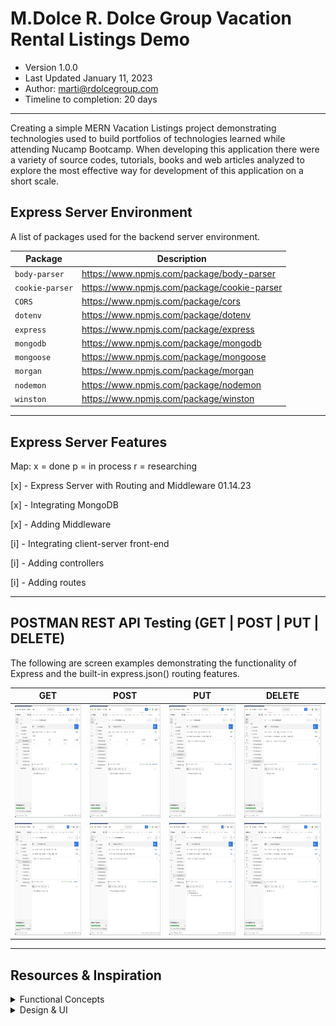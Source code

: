 # M.Dolce R. Dolce Group Vacation Rental Listings Demo
- Version 1.0.0
- Last Updated January 11, 2023
- Author: marti@rdolcegroup.com
- Timeline to completion: 20 days
---
Creating a simple MERN Vacation Listings project demonstrating technologies used to build portfolios of technologies learned while attending Nucamp Bootcamp.
When developing this application there were a variety of source codes, tutorials, books and web articles analyzed to explore the most effective way for development of this application on a short scale.


## Express Server Environment
A list of packages used for the backend server environment.


| Package         | Description                                 |
|-----------------|---------------------------------------------|
| `body-parser`   | https://www.npmjs.com/package/body-parser   |
| `cookie-parser` | https://www.npmjs.com/package/cookie-parser |
| `CORS`          | https://www.npmjs.com/package/cors          |
| `dotenv`        | https://www.npmjs.com/package/dotenv        |
| `express`       | https://www.npmjs.com/package/express       |
| `mongodb`       | https://www.npmjs.com/package/mongodb       |
| `mongoose`      | https://www.npmjs.com/package/mongoose      |
| `morgan`        | https://www.npmjs.com/package/morgan        |
| `nodemon`       | https://www.npmjs.com/package/nodemon       |
| `winston`       | https://www.npmjs.com/package/winston       |


---
## Express Server Features
Map: x = done p = in process r = researching

[x] - Express Server with Routing and Middleware 01.14.23

[x] - Integrating MongoDB

[x] - Adding Middleware

[i] - Integrating client-server front-end

[i] - Adding controllers

[i] - Adding routes

---
## POSTMAN REST API Testing (GET | POST | PUT | DELETE)

The following are screen examples demonstrating the functionality of Express and the built-in express.json() routing features.


| GET                                                                       | POST                                                                       | PUT                                                                        | DELETE                                                                    | 
|---------------------------------------------------------------------------|----------------------------------------------------------------------------|----------------------------------------------------------------------------|---------------------------------------------------------------------------| 
|<img src="man/dev-assets/postman/postman-03.jpg" width="300" height="180"> | <img src="man/dev-assets/postman/postman-05.jpg" width="300" height="180"> | <img src="man/dev-assets/postman/postman-07.jpg" width="300" height="180"> |<img src="man/dev-assets/postman/postman-09.jpg" width="300" height="180"> | 
|<img src="man/dev-assets/postman/postman-04.jpg" width="300" height="180"> | <img src="man/dev-assets/postman/postman-06.jpg" width="300" height="180"> | <img src="man/dev-assets/postman/postman-08.jpg" width="300" height="180"> |<img src="man/dev-assets/postman/postman-10.jpg" width="300" height="180"> | 

---

## Resources & Inspiration

<details>
 <summary>Functional Concepts</summary>


> React Navigation | https://reactnavigation.org/docs/getting-started/

> Gatsby plugin for react-native-web | https://www.gatsbyjs.com/plugins/gatsby-plugin-react-native-web/#gatsby-plugin-for-react-native-web

> Const vs Function | https://dev.to/ugglr/react-functional-components-const-vs-function-2kj9

> Logging in Express JS using winston and morgan | https://lioncoding.com/logging-in-express-js-using-winston-and-morgan/

> Postman | https://www.postman.com/downloads/
</details>

<details>
 <summary>Design & UI</summary>


> Material Design Icons | https://materialdesignicons.com/

> Adobe Express to create SVG | https://www.adobe.com/express/
</details>